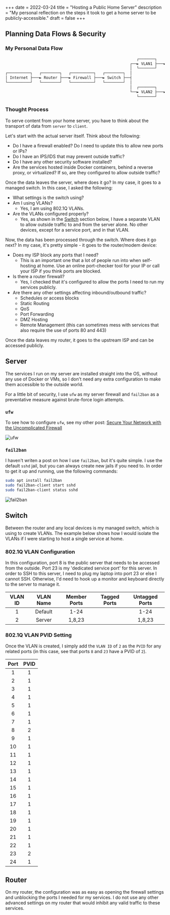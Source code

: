 +++
date = 2022-03-24
title = "Hosting a Public Home Server"
description = "My personal reflection on the steps it took to get a home server to be publicly-accessible."
draft = false
+++

## Planning Data Flows & Security

### My Personal Data Flow

```txt
                                                          ┌───────┐   ┌─────────────────┐
                                                       ┌──► VLAN1 ├───► Private Devices │
                                                       │  └───────┘   └─────────────────┘
┌──────────┐   ┌────────┐   ┌──────────┐   ┌────────┐  │
│ Internet ├───► Router ├───► Firewall ├───► Switch ├──┤
└──────────┘   └────────┘   └──────────┘   └────────┘  │
                                                       │  ┌───────┐   ┌───────────────┐
                                                       └──► VLAN2 ├───► Public Server │
                                                          └───────┘   └───────────────┘
```

### Thought Process

To serve content from your home server, you have to think about the transport of data from `server` to `client`.

Let's start with the actual server itself. Think about the following:

- Do I have a firewall enabled? Do I need to update this to allow new ports or IPs?
- Do I have an IPS/IDS that may prevent outside traffic?
- Do I have any other security software installed?
- Are the services hosted inside Docker containers, behind a reverse proxy, or virtualized? If so, are they configured to allow outside traffic?

Once the data leaves the server, where does it go? In my case, it goes to a managed switch. In this case, I asked the following:

- What settings is the switch using?
- Am I using VLANs?
  - Yes, I am using 802.1Q VLANs.
- Are the VLANs configured properly?
  - Yes, as shown in the [Switch](#switch) section below, I have a separate VLAN to allow outside traffic to and from the server alone. No other devices, except for a service port, and in that VLAN.

Now, the data has been processed through the switch. Where does it go next? In my case, it's pretty simple - it goes to the router/modem device:

- Does my ISP block any ports that I need?
	- This is an important one that a lot of people run into when self-hosting at home. Use an online port-checker tool for your IP or call your ISP if you think ports are blocked.
- Is there a router firewall?
  - Yes, I checked that it's configured to allow the ports I need to run my services publicly.
- Are there any other settings affecting inbound/outbound traffic?
  - Schedules or access blocks
  - Static Routing
  - QoS
  - Port Forwarding
  - DMZ Hosting
  - Remote Management (this can sometimes mess with services that also require the use of ports 80 and 443)

Once the data leaves my router, it goes to the upstream ISP and can be accessed publicly.

## Server

The services I run on my server are installed straight into the OS, without any use of Docker or VMs, so I don't need any extra configuration to make them accessible to the outside world.

For a little bit of security, I use `ufw` as my server firewall and `fail2ban` as a preventative measure against brute-force login attempts.

### `ufw`

To see how to configure `ufw`, see my other post: [Secure Your Network with the Uncomplicated Firewall](../secure-your-network-with-the-uncomplicated-firewall/)

![ufw](https://img.cleberg.io/blog/20220324-hosting-a-public-home-server/ufw.png)

### `fail2ban`

I haven't writen a post on how I use `fail2ban`, but it's quite simple. I use the default `sshd` jail, but you can always create new jails if you need to. In order to get it up and running, use the following commands:

```bash
sudo apt install fail2ban
sudo fail2ban-client start sshd
sudo fail2ban-client status sshd
```

![fail2ban](https://img.cleberg.io/blog/20220324-hosting-a-public-home-server/fail2ban.png)

## Switch

Between the router and any local devices is my managed switch, which is using to create VLANs. The example below shows how I would isolate the VLANs if I were starting to host a single service at home.

### 802.1Q VLAN Configuration

In this configuration, port 8 is the public server that needs to be accessed from the outside. Port 23 is my 'dedicated service port' for this server. In order to SSH to this server, I need to plug my laptop into port 23 or else I cannot SSH. Otherwise, I'd need to hook up a monitor and keyboard directly to the server to manage it.

| VLAN ID | VLAN Name | Member Ports | Tagged Ports | Untagged Ports |
| :-----: | :-------: | :----------: | :----------: | :------------: |
|    1    |  Default  |     1-24     |              |      1-24      |
|    2    |  Server   |    1,8,23    |              |     1,8,23     |

### 802.1Q VLAN PVID Setting

Once the VLAN is created, I simply add the `VLAN ID` of `2` as the `PVID` for any related ports (in this case, see that ports `8` and `23` have a PVID of `2`).

| Port | PVID |
| :--: | :--: |
|  1   |  1   |
|  2   |  1   |
|  3   |  1   |
|  4   |  1   |
|  5   |  1   |
|  6   |  1   |
|  7   |  1   |
|  8   |  2   |
|  9   |  1   |
|  10  |  1   |
|  11  |  1   |
|  12  |  1   |
|  13  |  1   |
|  14  |  1   |
|  15  |  1   |
|  16  |  1   |
|  17  |  1   |
|  18  |  1   |
|  19  |  1   |
|  20  |  1   |
|  21  |  1   |
|  22  |  1   |
|  23  |  2   |
|  24  |  1   |

## Router

On my router, the configuration was as easy as opening the firewall settings and unblocking the ports I needed for my services. I do not use any other advanced settings on my router that would inhibit any valid traffic to these services.
